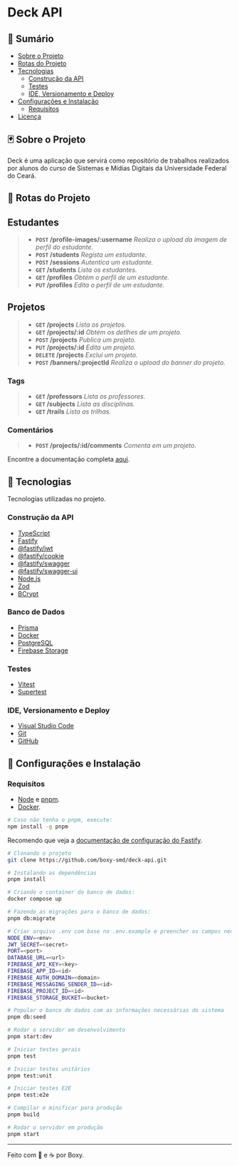 # Deck API

## :bookmark: **Sumário**

- [Sobre o Projeto](#black_joker-sobre-o-projeto)
- [Rotas do Projeto](#file_folder-rotas-do-projeto)
- [Tecnologias](#wrench-tecnologias)
  - [Construção da API](#construção-da-api)
  - [Testes](#testes)
  - [IDE, Versionamento e Deploy](#ide-versionamento-e-deploy)
- [Configurações e Instalação](#rocket-configurações-e-instalação)
  - [Requisitos](#requisitos)
- [Licença](#balance_scale-licença)

## :black_joker: **Sobre o Projeto**

Deck é uma aplicação que servirá como repositório de trabalhos realizados por alunos do curso de Sistemas e Mídias Digitais da Universidade Federal do Ceará.

## :file_folder: Rotas do Projeto

## Estudantes

> - **`POST` /profile-images/:username** _Realiza o upload da imagem de perfil do estudante._
> - **`POST` /students** _Regista um estudante._
> - **`POST` /sessions** _Autentica um estudante._
> - **`GET` /students** _Lista os estudantes._
> - **`GET` /profiles** _Obtém o perfil de um estudante._
> - **`PUT` /profiles** _Edita o perfil de um estudante._

## Projetos

> - **`GET` /projects** _Lista os projetos._
> - **`GET` /projects/:id** _Obtém os detlhes de um projeto._
> - **`POST` /projects** _Publica um projeto._
> - **`PUT` /projects/:id** _Edita um projeto._
> - **`DELETE` /projects** _Exclui um projeto._
> - **`POST` /banners/:projectId** _Realiza o upload do banner do projeto._

### Tags

> - **`GET` /professors** _Lista os professores._
> - **`GET` /subjects** _Lista as disciplinas._
> - **`GET` /trails** _Lista as trilhas._

### Comentários

> - **`POST` /projects/:id/comments** _Comenta em um projeto._

Encontre a documentação completa [aqui](https://deck-api.onrender.com/docs).

## :wrench: **Tecnologias**

Tecnologias utilizadas no projeto.

### **Construção da API**

- [TypeScript](https://www.typescriptlang.org)
- [Fastify](https://fastify.dev)
- [@fastify/jwt](https://github.com/fastify/fastify-jwt)
- [@fastify/cookie](https://github.com/fastify/fastify-cookie)
- [@fastify/swagger](https://github.com/fastify/fastify-swagger)
- [@fastify/swagger-ui](https://github.com/fastify/fastify-swagger-ui)
- [Node.js](https://nodejs.org/en)
- [Zod](https://zod.dev)
- [BCrypt](https://www.npmjs.com/package/bcrypt)

### **Banco de Dados**

- [Prisma](https://www.prisma.io/)
- [Docker](https://www.docker.com/)
- [PostgreSQL](https://www.postgresql.org/)
- [Firebase Storage](https://firebase.google.com/docs/storage)

### **Testes**

- [Vitest](https://vitest.dev)
- [Supertest](https://www.npmjs.com/package/supertest)

### **IDE, Versionamento e Deploy**

- [Visual Studio Code](https://code.visualstudio.com)
- [Git](https://git-scm.com)
- [GitHub](https://github.com)

## :rocket: **Configurações e Instalação**

### Requisitos

- [Node](https://nodejs.org/) e [pnpm](https://pnpm.io/pt/).
- [Docker](https://www.docker.com/).

```sh
# Caso não tenha o pnpm, execute:
npm install -g pnpm
```

Recomendo que veja a [documentação de configuração do Fastify](https://fastify.dev/docs/latest/Reference/).

```sh
# Clonando o projeto
git clone https://github.com/boxy-smd/deck-api.git

# Instalando as dependências
pnpm install

# Criando o container do banco de dados:
docker compose up

# Fazendo as migrações para o banco de dados:
pnpm db:migrate

# Criar arquivo .env com base no .env.example e preencher os campos necessários
NODE_ENV=<env>
JWT_SECRET=<secret>
PORT=<port>
DATABASE_URL=<url>
FIREBASE_API_KEY=<key>
FIREBASE_APP_ID=<id>
FIREBASE_AUTH_DOMAIN=<domain>
FIREBASE_MESSAGING_SENDER_ID=<id>
FIREBASE_PROJECT_ID=<id>
FIREBASE_STORAGE_BUCKET=<bucket>

# Popular o banco de dados com as informações necessárias do sistema
pnpm db:seed

# Rodar o servidor em desenvolvimento
pnpm start:dev

# Iniciar testes gerais
pnpm test

# Iniciar testes unitários
pnpm test:unit

# Iniciar testes E2E
pnpm test:e2e

# Compilar e minificar para produção
pnpm build

# Rodar o servidor em produção
pnpm start
```

---

Feito com 💙 e ☕ por Boxy.
